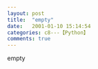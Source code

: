 ```yaml
---
layout: post
title:  "empty"
date:   2001-01-10 15:14:54
categories: c8---【Python】
comments: true
---
```

empty
